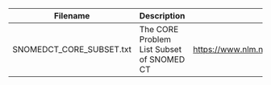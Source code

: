 |Filename|Description|Source|Version|
|--- |--- |--- |--- |
|SNOMEDCT_CORE_SUBSET.txt|The CORE Problem List Subset of SNOMED CT|https://www.nlm.nih.gov/research/umls/Snomed/core_subset.html|November 2022|